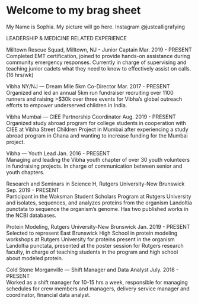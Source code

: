 # Welcome to my brag sheet

My Name is Sophia.
My picture will go here.
Instagram @justcalligrafying

LEADERSHIP & MEDICINE RELATED EXPERIENCE

Milltown Rescue Squad, Milltown, NJ - Junior Captain 					              Mar. 2019 - PRESENT	
Completed EMT certification, joined to provide hands-on assistance during community emergency responses. Currently in charge of supervising and teaching junior cadets what they need to know to effectively assist on calls. (16 hrs/wk)

Vibha NY/NJ —​ Dream Mile 5km Co-Director		          				              Mar. 2017 - PRESENT	
Organized and led an annual 5km run fundraiser recruiting over 1100 runners and raising >$30k over three events for Vibha’s global outreach efforts to empower underserved children in India.

Vibha Mumbai —​ CIEE Partnership Coordinator		          				             Aug. 2019 - PRESENT	
Organized study abroad program for college students in cooperation with CIEE at Vibha Street Children Project in Mumbai after experiencing a study abroad program in Ghana and wanting to increase funding for the Mumbai project.

Vibha —​ Youth Lead	          				         				              Jan. 2016 - PRESENT	
Managing and leading the Vibha youth chapter of over 30 youth volunteers in fundraising projects. In charge of communication between senior and youth chapters.

Research and Seminars in Science H, Rutgers University-New Brunswick   	                         Sep. 2019 - PRESENT	
Participant in the Waksman Student Scholars Program at Rutgers University and isolates, sequences, and analyzes proteins from the organism Landoltia punctata to sequence the organism’s genome. Has two published works in the NCBI databases.

Protein Modeling, Rutgers University-New Brunswick   	                			             Jan.  2019 - PRESENT	
Selected to represent East Brunswick High School in protein modeling workshops at Rutgers University for proteins present in the organism Landoltia punctata, presented at the poster session for Rutgers research faculty, in charge of teaching students in the program and high school about modeled protein.	

Cold Stone Morganville —​ Shift Manager and Data Analyst		          		             July. 2018 - PRESENT	
Worked as a shift manager for 10-15 hrs a week, responsible for managing schedules for crew members and managers, delivery service manager and coordinator, financial data analyst.
				
